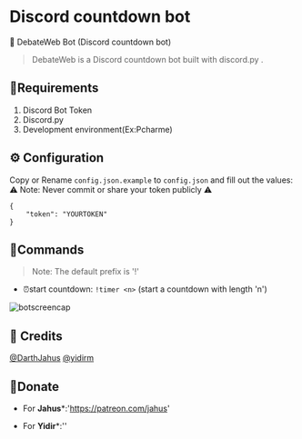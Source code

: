 # Discord countdown bot
 🤖 DebateWeb Bot (Discord countdown bot)
> DebateWeb is a Discord countdown bot built with discord.py .
## 🦾Requirements
1. Discord Bot Token
2. Discord.py
3. Development environment(Ex:Pcharme)
## ⚙️ Configuration
Copy or Rename `config.json.example` to `config.json` and fill out the values:
⚠️ Note: Never commit or share your token publicly ⚠️
```
{
	"token": "YOURTOKEN"
}
```
## 📝Commands
> Note: The default prefix is '!'
* ⏰start countdown:
`!timer <n>` (start a countdown with length 'n') 
<img src="https://media.discordapp.net/attachments/759439572705738797/760179493251055646/unknown.png" alt="botscreencap" >

## 📝 Credits
[@DarthJahus](https://github.com/DarthJahus)
[@yidirm](https://github.com/yidirm)
## 📍Donate
* For **Jahus***:'https://patreon.com/jahus'
 
* For **Yidir***:''


